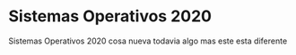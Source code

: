 # Sistemas Operativos 2020
Sistemas Operativos 2020
cosa nueva
todavia algo mas
este esta diferente
